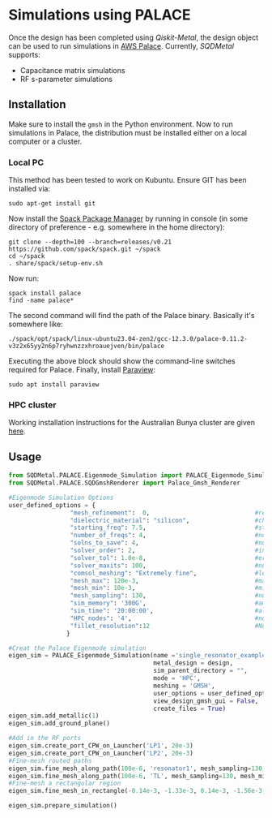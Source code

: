 # Simulations using PALACE

Once the design has been completed using *Qiskit-Metal*, the design object can be used to run simulations in [AWS Palace](https://awslabs.github.io/palace/stable/). Currently, *SQDMetal* supports:

- Capacitance matrix simulations
- RF s-parameter simulations

## Installation

Make sure to install the `gmsh` in the Python environment. Now to run simulations in Palace, the distribution must be installed either on a local computer or a cluster.

### Local PC

This method has been tested to work on Kubuntu. Ensure GIT has been installed via:

```
sudo apt-get install git
```

Now install the  [Spack Package Manager](https://spack-tutorial.readthedocs.io/en/latest/tutorial_basics.html) by running in console (in some directory of preference - e.g. somewhere in the home directory):

```
git clone --depth=100 --branch=releases/v0.21 https://github.com/spack/spack.git ~/spack
cd ~/spack
. share/spack/setup-env.sh
```

Now run:

```
spack install palace
find -name palace*
```

The second command will find the path of the Palace binary. Basically it's somewhere like:

```
./spack/opt/spack/linux-ubuntu23.04-zen2/gcc-12.3.0/palace-0.11.2-v3z2x65yy2n6p7ryhwnzzxhroauejven/bin/palace
```

Executing the above block should show the command-line switches required for Palace. Finally, install [Paraview](https://www.paraview.org/):

```
sudo apt install paraview
```

### HPC cluster

Working installation instructions for the Australian Bunya cluster are given [here](HPC_documentation.md).

## Usage


```python
from SQDMetal.PALACE.Eigenmode_Simulation import PALACE_Eigenmode_Simulation
from SQDMetal.PALACE.SQDGmshRenderer import Palace_Gmsh_Renderer

#Eigenmode Simulation Options
user_defined_options = {
                 "mesh_refinement":  0,                             #refines mesh in PALACE - essetially divides every mesh element in half
                 "dielectric_material": "silicon",                  #choose dielectric material - 'silicon' or 'sapphire'
                 "starting_freq": 7.5,                              #starting frequency in GHz 
                 "number_of_freqs": 4,                              #number of eigenmodes to find
                 "solns_to_save": 4,                                #number of electromagnetic field visualizations to save
                 "solver_order": 2,                                 #increasing solver order increases accuracy of simulation, but significantly increases sim time
                 "solver_tol": 1.0e-8,                              #error residual tolerance foriterative solver
                 "solver_maxits": 100,                              #number of solver iterations
                 "comsol_meshing": "Extremely fine",                #level of COMSOL meshing: 'Extremely fine', 'Extra fine', 'Finer', 'Fine', 'Normal'
                 "mesh_max": 120e-3,                                #maxiumum element size for the mesh in mm
                 "mesh_min": 10e-3,                                 #minimum element size for the mesh in mm
                 "mesh_sampling": 130,                              #number of points to mesh along a geometry
                 "sim_memory": '300G',                              #amount of memory for each HPC node i.e. 4 nodes x 300 GB = 1.2 TB
                 "sim_time": '20:00:00',                            #allocated time for simulation 
                 "HPC_nodes": '4',                                  #number of Bunya nodes. By default 20 cpus per node are selected, then total cores = 20 x HPC_nodes
                 "fillet_resolution":12                             #Number of vertices per quarter turn on a filleted path
                }

#Creat the Palace Eigenmode simulation
eigen_sim = PALACE_Eigenmode_Simulation(name ='single_resonator_example_eigen',                     #name of simulation
                                        metal_design = design,                                      #feed in qiskit metal design
                                        sim_parent_directory = "",            #choose directory where mesh file, config file and HPC batch file will be saved
                                        mode = 'HPC',                                               #choose simulation mode 'HPC' or 'simPC'                                          
                                        meshing = 'GMSH',                                           #choose meshing 'GMSH' or 'COMSOL'
                                        user_options = user_defined_options,                        #provide options chosen above
                                        view_design_gmsh_gui = False,                               #view design in GMSH gui 
                                        create_files = True)                                        #create mesh, config and HPC batch files
eigen_sim.add_metallic(1)
eigen_sim.add_ground_plane()

#Add in the RF ports
eigen_sim.create_port_CPW_on_Launcher('LP1', 20e-3)
eigen_sim.create_port_CPW_on_Launcher('LP2', 20e-3)
#Fine-mesh routed paths
eigen_sim.fine_mesh_along_path(100e-6, 'resonator1', mesh_sampling=130, mesh_min=5e-3, mesh_max=120e-3)
eigen_sim.fine_mesh_along_path(100e-6, 'TL', mesh_sampling=130, mesh_min=7e-3, mesh_max=120e-3)
#Fine-mesh a rectangular region
eigen_sim.fine_mesh_in_rectangle(-0.14e-3, -1.33e-3, 0.14e-3, -1.56e-3, mesh_sampling=130, mesh_min=5e-3, mesh_max=120e-3)

eigen_sim.prepare_simulation()
```
